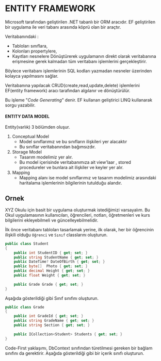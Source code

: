 # ENTITY FRAMEWORK

Microsoft tarafından geliştirilen .NET tabanlı bir ORM aracıdır.
EF geliştirilen bir uygulama ile veri tabanı arasında köprü olan bir araçtır.


Veritabanındaki :

 - Tabloları sınıflara,
 - Kolonları propertylere,
 - Kayıtları nesnelere
 Dönüştürerek uygulamanın direkt olarak veritabanına erişmesine gerek kalmadan tüm veritabanı işlemlerini gerçekleştirir.

Böylece veritabanı işlemlerinin SQL kodları yazmadan nesneler üzerinden kolayca yapılmasını sağlar.

Veritabanına yapılacak CRUD(create,read,update,delete) işlemlerini EF(entity framework) aracı tarafından algılanır ve dönüştürülür.

Bu işleme "*Code Generating*" denir.  EF kullanan geliştirici LINQ kullanarak sorgu yazabilir.

#### ENTITY DATA MODEL
Entity(varlık) 3 bölümden oluşur.

 1.  Conceptual Model 
	   - Model sınıflarımız ve bu sınıfların ilişkileri yer alacaktır 
	   - Bu sınıflar veritabanından bağımsızdır.
2.  Storage Model
	  - Tasarım modelimiz yer alır.
	  - Bu model içerisinde veritabanımıza ait view'laar , stored procedureler ve bunlara ait ilişkiler ve keyler yer alır.
3. Mapping
	  - Mapping alanı ise model sınıflarımız ve tasarım modelimiz arasındaki haritalama işlemlerinin bilgilerinin tutulduğu alandır.

Ornek
-
XYZ Okulu için basit bir uygulama oluşturmak istediğimizi varsayalım. Bu Okul uygulamasının kullanıcıları, öğrencileri, notları, öğretmenleri ve kurs bilgilerini ekleyebilmeli ve güncelleyebilmelidir.

İlk önce veritabanı tabloları tasarlamak yerine,  ilk olarak, her bir öğrencinin ilişkili olduğu  `Oğrenci` ve `Sınıf` classlarını oluşturun.

```csharp
public class Student
{
    public int StudentID { get; set; }
    public string StudentName { get; set; }
    public DateTime? DateOfBirth { get; set; }
    public byte[]  Photo { get; set; }
    public decimal Height { get; set; }
    public float Weight { get; set; }
        
    public Grade Grade { get; set; }
}
```
Aşağıda gösterildiği gibi Sınıf sınıfını oluşturun.

```csharp
public class Grade
{
    public int GradeId { get; set; }
    public string GradeName { get; set; }
    public string Section { get; set; }
    
    public ICollection<Student> Students { get; set; }
}
```


Code-First yaklaşımı, DbContext sınıfından türetilmesi gereken bir bağlam sınıfını da gerektirir. Aşağıda gösterildiği gibi bir içerik sınıfı oluşturun.
<!--stackedit_data:
eyJoaXN0b3J5IjpbMjA1MjU1ODUwMiwxNTIwODEwNzEwLC0xOT
U3MjA0MTgyLC0xMTQ0ODAwMDQ0LC00NTM0NTAyNzIsMTY1NjQ4
MTA1MSwxNTM0NjE0NzM2LDEyNzY2ODM1NTYsLTE4MDE1OTcxND
NdfQ==
-->